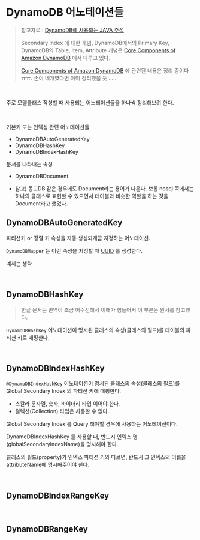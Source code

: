# DynamoDB 어노테이션들

> 참고자료 : [DynamoDB에 사용되는 JAVA 주석](https://docs.aws.amazon.com/ko_kr/amazondynamodb/latest/developerguide/DynamoDBMapper.Annotations.html)<br>
>
> Secondary Index 에 대한 개념, DynamoDB에서의 Primary Key, DynamoDB의 Table, Item, Attribute 개념은 [Core Components of Amazon DynamoDB](https://docs.aws.amazon.com/amazondynamodb/latest/developerguide/HowItWorks.CoreComponents.html) 에서 다루고 있다. <br>
>
> [Core Components of Amazon DynamoDB](https://docs.aws.amazon.com/amazondynamodb/latest/developerguide/HowItWorks.CoreComponents.html) 에 관련된 내용은 정리 중이다 ㅠㅠ. 손이 네개였다면  이미 정리했을 듯 .....<br>

<br>

주로 모델클래스 작성할 때 사용되는 어노테이션들을 하나씩 정리해보려 한다.<br>

<br>

기본키  또는 인덱싱 관련 어노테이션들

- DynamoDBAutoGeneratedKey
- DynamoDBHashKey
- DynamoDBIndexHashKey

문서를 나타내는 속성

- DynamoDBDocument

- 참고) 몽고DB 같은 경우에도 Document라는 용어가 나온다. 보통 nosql 쪽에서는 하나의 클래스로 표현할 수 있으면서 테이블과 비슷한 역할을 하는 것을 Document라고 했었다.



## DynamoDBAutoGeneratedKey

파티션키 or 정렬 키 속성을 자동 생성되게끔 지정하는 어노테이션.<br>

`DynamoDBMapper` 는 이런 속성을 지정할 때  [UUID](http://docs.oracle.com/javase/6/docs/api/java/util/UUID.html) 를 생성한다.<br>

예제는 생략<br>

<br>

## DynamoDBHashKey

> 한글 문서는 번역이 조금 어수선해서 이해가 힘들어서 이 부분은 원서를 참고했다.

`DynamoDBHashKey` 어노테이션이 명시된 클래스의 속성(클래스의 필드)를 테이블의 파티션 키로 매핑한다.<br>

<br>

## DynamoDBIndexHashKey

`@DynamoDBIndexHashKey` 어노테이션이 명시된 클래스의 속성(클래스의 필드)를 Global Secondary Index 의 파티션 키에 매핑한다.<br>

- 스칼라 문자열, 숫자, 바이너리 타입 이어야 한다.
- 컬렉션(Collection) 타입은 사용할 수 없다.

Global Secondary Index 를 Query 해야할 경우에 사용하는 어노테이션이다.<br>

DynamoDBIndexHashKey 를 사용할 때, 반드시 인덱스 명(globalSecondaryIndexName)을 명시해야 한다.<br>

클래스의 필드(property)가 인덱스 파티션 키와 다르면, 반드시 그 인덱스의 이름을 attributeName에 명시해주어야 한다.<br>

<br>

## DynamoDBIndexRangeKey

<br>

## DynamoDBRangeKey

<br>





